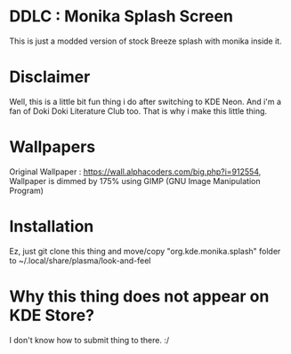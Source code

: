 # DDLC : Monika Splash Screen
This is just a modded version of stock Breeze splash with monika inside it.

# Disclaimer
Well, this is a little bit fun thing i do after switching to KDE Neon. And i'm a fan of Doki Doki Literature Club too. That is why i make this little thing.

# Wallpapers
Original Wallpaper : https://wall.alphacoders.com/big.php?i=912554, Wallpaper is dimmed by 175% using GIMP (GNU Image Manipulation Program)

# Installation
Ez, just git clone this thing and move/copy "org.kde.monika.splash" folder to ~/.local/share/plasma/look-and-feel

# Why this thing does not appear on KDE Store?
I don't know how to submit thing to there. :/
